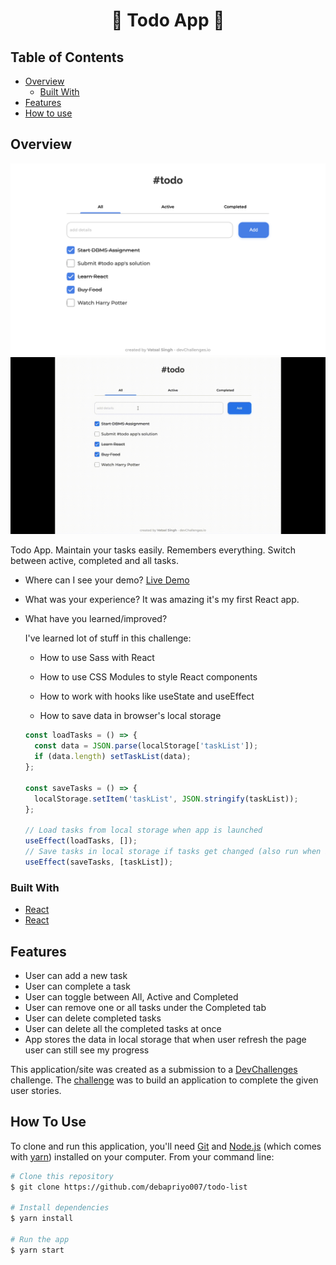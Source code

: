 <!-- Please update value in the {}  -->

<h1 align="center"> 🚀 Todo App 🚀 </h1>


</div>

<!-- TABLE OF CONTENTS -->

## Table of Contents

- [Overview](#overview)
  - [Built With](#built-with)
- [Features](#features)
- [How to use](#how-to-use)


<!-- OVERVIEW -->

## Overview

![screenshot](screenshots/screenshot-desktop.png)
![gif](screenshots/todo.gif)

Todo App. Maintain your tasks easily. Remembers everything. Switch between active, completed and all tasks.

- Where can I see your demo?
  [Live Demo](https://deb-todo-list.netlify.app/)

- What was your experience?
  It was amazing it's my first React app.

- What have you learned/improved?

  I've learned lot of stuff in this challenge:

  - How to use Sass with React

  - How to use CSS Modules to style React components

  - How to work with hooks like useState and useEffect

  - How to save data in browser's local storage

  ```js
  const loadTasks = () => {
  	const data = JSON.parse(localStorage['taskList']);
  	if (data.length) setTaskList(data);
  };

  const saveTasks = () => {
  	localStorage.setItem('taskList', JSON.stringify(taskList));
  };

  // Load tasks from local storage when app is launched
  useEffect(loadTasks, []);
  // Save tasks in local storage if tasks get changed (also run when it loads)
  useEffect(saveTasks, [taskList]);
  ```

### Built With

- [React](https://reactjs.org/)
- [React](https://sass-lang.com/)

## Features

- User can add a new task
- User can complete a task
- User can toggle between All, Active and Completed
- User can remove one or all tasks under the Completed tab
- User can delete completed tasks
- User can delete all the completed tasks at once
- App stores the data in local storage that when user refresh the page user can still see my progress

This application/site was created as a submission to a [DevChallenges](https://devchallenges.io/challenges) challenge. The [challenge](https://devchallenges.io/challenges/hH6PbOHBdPm6otzw2De5) was to build an application to complete the given user stories.

## How To Use

To clone and run this application, you'll need [Git](https://git-scm.com) and [Node.js](https://nodejs.org/en/download/) (which comes with [yarn](https://yarnpkg.com/)) installed on your computer. From your command line:

```bash
# Clone this repository
$ git clone https://github.com/debapriyo007/todo-list

# Install dependencies
$ yarn install

# Run the app
$ yarn start
```



